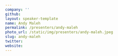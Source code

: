 ```yaml
---
company: ''
github: 
layout: speaker-template
name: Andy Maleh
permalink: /presenters/andy-maleh
photo_url: /static/img/presenters/andy-maleh.jpeg
slug: andy-maleh
twitter: 
website: 
---
```


